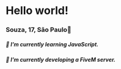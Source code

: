 # Hello world! 

### Souza, 17, São Paulo🌆

##### 🌱 I’m currently learning JavaScript.
##### 🔭 I’m currently developing a FiveM server.
